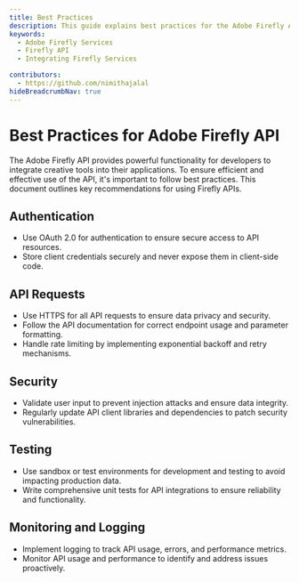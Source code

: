 ```yaml
---
title: Best Practices
description: This guide explains best practices for the Adobe Firefly API.
keywords:
  - Adobe Firefly Services
  - Firefly API
  - Integrating Firefly Services

contributors:
  - https://github.com/nimithajalal
hideBreadcrumbNav: true
---
```


# Best Practices for Adobe Firefly API

The Adobe Firefly API provides powerful functionality for developers to integrate creative tools into their applications. To ensure efficient and effective use of the API, it's important to follow best practices. This document outlines key recommendations for using Firefly APIs.

## Authentication

- Use OAuth 2.0 for authentication to ensure secure access to API resources.
- Store client credentials securely and never expose them in client-side code.

## API Requests

- Use HTTPS for all API requests to ensure data privacy and security.
- Follow the API documentation for correct endpoint usage and parameter formatting.
- Handle rate limiting by implementing exponential backoff and retry mechanisms.

## Security

- Validate user input to prevent injection attacks and ensure data integrity.
- Regularly update API client libraries and dependencies to patch security vulnerabilities.

## Testing

- Use sandbox or test environments for development and testing to avoid impacting production data.
- Write comprehensive unit tests for API integrations to ensure reliability and functionality.

## Monitoring and Logging

- Implement logging to track API usage, errors, and performance metrics.
- Monitor API usage and performance to identify and address issues proactively.
